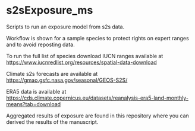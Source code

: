 # s2sExposure_ms
Scripts to run an exposure model from s2s data. 

Workflow is shown for a sample species to protect rights on expert ranges and to avoid reposting data. 

To run the full list of species download IUCN ranges available at https://www.iucnredlist.org/resources/spatial-data-download

Climate s2s forecasts are available at https://gmao.gsfc.nasa.gov/seasonal/GEOS-S2S/

ERA5 data is available at https://cds.climate.copernicus.eu/datasets/reanalysis-era5-land-monthly-means?tab=download

Aggregated results of exposure are found in this repository where you can derived the results of the manuscript. 

